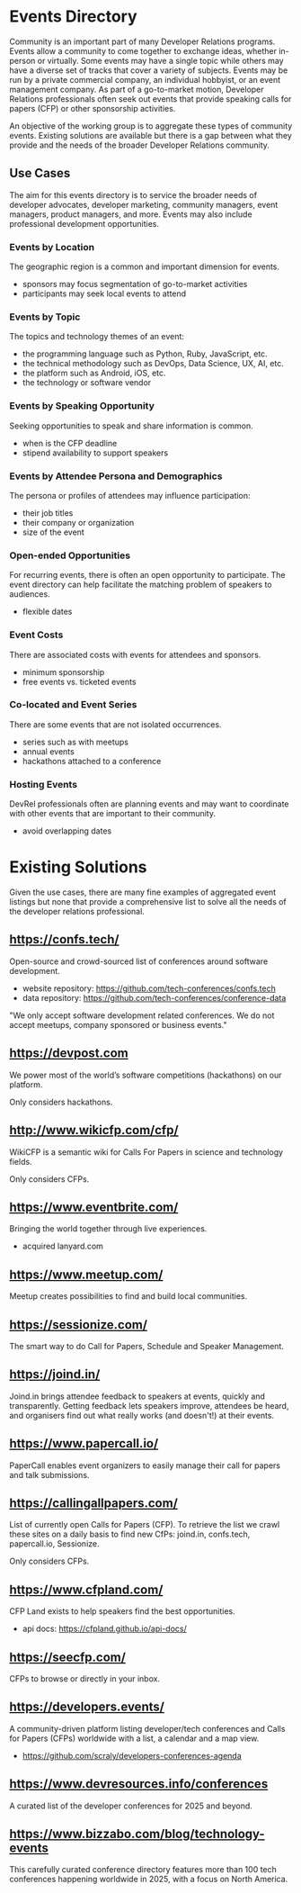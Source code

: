 # Events Directory

Community is an important part of many Developer Relations programs. Events allow a community to come together to exchange ideas, whether in-person or virtually. Some events may have a single topic while others may have a diverse set of tracks that cover a variety of subjects. Events may be run by a private commercial company, an individual hobbyist, or an event management company. As part of a go-to-market motion, Developer Relations professionals often seek out events that provide speaking calls for papers (CFP) or other sponsorship activities.

An objective of the working group is to aggregate these types of community events. Existing solutions are available but there is a gap between what they provide and the needs of the broader Developer Relations community. 

## Use Cases

The aim for this events directory is to service the broader needs of developer advocates, developer marketing, community managers, event managers, product managers, and more. Events may also include professional development opportunities.

### Events by Location

The geographic region is a common and important dimension for events.
- sponsors may focus segmentation of go-to-market activities
- participants may seek local events to attend

### Events by Topic

The topics and technology themes of an event:
- the programming language such as Python, Ruby, JavaScript, etc.
- the technical methodology such as DevOps, Data Science, UX, AI, etc.
- the platform such as Android, iOS, etc.
- the technology or software vendor 

### Events by Speaking Opportunity

Seeking opportunities to speak and share information is common.
- when is the CFP deadline
- stipend availability to support speakers

### Events by Attendee Persona and Demographics

The persona or profiles of attendees may influence participation:
- their job titles
- their company or organization
- size of the event

### Open-ended Opportunities

For recurring events, there is often an open opportunity to participate. The event directory can help facilitate the matching problem of speakers to audiences.
- flexible dates

### Event Costs

There are associated costs with events for attendees and sponsors.
- minimum sponsorship
- free events vs. ticketed events

### Co-located and Event Series

There are some events that are not isolated occurrences.
- series such as with meetups
- annual events
- hackathons attached to a conference

### Hosting Events

DevRel professionals often are planning events and may want to coordinate with other events that are important to their community.
- avoid overlapping dates

# Existing Solutions

Given the use cases, there are many fine examples of aggregated event listings but none that provide a comprehensive list to solve all the needs of the developer relations professional.

## https://confs.tech/
Open-source and crowd-sourced list of conferences around software development.
- website repository: https://github.com/tech-conferences/confs.tech
- data repository: https://github.com/tech-conferences/conference-data

"We only accept software development related conferences. We do not accept meetups, company sponsored or business events."

## https://devpost.com
We power most of the world’s software competitions (hackathons) on our platform.

Only considers hackathons.

## http://www.wikicfp.com/cfp/
WikiCFP is a semantic wiki for Calls For Papers in science and technology fields.

Only considers CFPs.

## https://www.eventbrite.com/
Bringing the world together through live experiences.
- acquired lanyard.com

## https://www.meetup.com/
Meetup creates possibilities to find and build local communities.

## https://sessionize.com/
The smart way to do Call for Papers, Schedule and Speaker Management.

## https://joind.in/
Joind.in brings attendee feedback to speakers at events, quickly and transparently. Getting feedback lets speakers improve, attendees be heard, and organisers find out what really works (and doesn't!) at their events.

## https://www.papercall.io/
PaperCall enables event organizers to easily manage their call for papers and talk submissions.

## https://callingallpapers.com/
List of currently open Calls for Papers (CFP). To retrieve the list we crawl these sites on a daily basis to find new CfPs: joind.in, confs.tech, papercall.io, Sessionize.

Only considers CFPs.

## https://www.cfpland.com/
CFP Land exists to help speakers find the best opportunities.
- api docs: https://cfpland.github.io/api-docs/

## https://seecfp.com/
CFPs to browse or directly in your inbox.

## https://developers.events/
A community-driven platform listing developer/tech conferences and Calls for Papers (CFPs) worldwide with a list, a calendar and a map view.
- https://github.com/scraly/developers-conferences-agenda

## https://www.devresources.info/conferences
A curated list of the developer conferences for 2025 and beyond.

## https://www.bizzabo.com/blog/technology-events
This carefully curated conference directory features more than 100 tech conferences happening worldwide in 2025, with a focus on North America.




